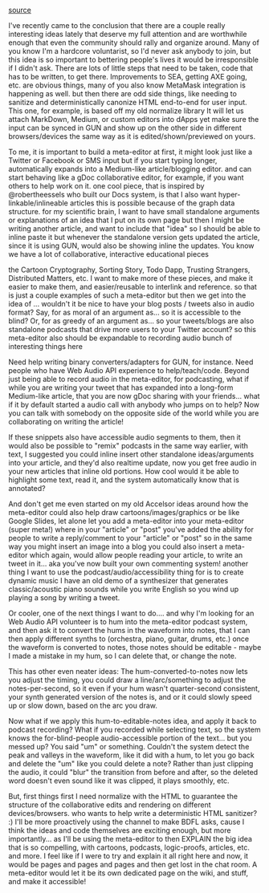 [source](https://gitter.im/amark/gun?at=5bd779bb82893a2f3b5dd2f5)

I've recently came to the conclusion that there are a couple really interesting ideas lately that deserve my full attention and are worthwhile enough that even the community should rally and organize around. Many of you know I'm a hardcore voluntarist, so I'd never ask anybody to join, but this idea is so important to bettering people's lives it would be irresponsible if I didn't ask.
There are lots of little steps that need to be taken, code that has to be written, to get there.
Improvements to SEA, getting AXE going, etc. are obvious things, many of you also know MetaMask integration is happening as well.
but then there are odd side things, like needing to sanitize and deterministically canonize HTML end-to-end for user input.
This one, for example, is based off my old normalize library
It will let us attach MarkDown, Medium, or custom editors into dApps
yet make sure the input can be synced in GUN and show up on the other side in different browsers/devices the same way as it is edited/shown/previewed on yours.

To me, it is important to build a meta-editor
at first, it might look just like a Twitter or Facebook or SMS input
but if you start typing longer, automatically expands into a Medium-like article/blogging editor.
and can start behaving like a gDoc collaborative editor, for example, if you want others to help work on it.
one cool piece, that is inspired by @robertheessels who built our Docs system, is that I also want hyper-linkable/inlineable articles
this is possible because of the graph data structure.
for my scientific brain, I want to have small standalone arguments or explanations of an idea that I put on its own page
but then I might be writing another article, and want to include that "idea"
so I should be able to inline paste it
but whenever the standalone version gets updated
the article, since it is using GUN, would also be showing inline the updates.
You know we have a lot of collaborative, interactive educational pieces

the Cartoon Cryptography, Sorting Story, Todo Dapp, Trusting Strangers, Distributed Matters, etc.
I want to make more of these pieces, and make it easier to make them, and easier/reusable to interlink and reference.
so that is just a couple examples of such a meta-editor
but then we get into the idea of ... wouldn't it be nice to have your blog posts / tweets also in audio format?
Say, for as moral of an argument as... so it is accessible to the blind?
Or, for as greedy of an argument as... so your tweets/blogs are also standalone podcasts that drive more users to your Twitter account?
so this meta-editor also should be expandable to recording audio
bunch of interesting things here

Need help writing binary converters/adapters for GUN, for instance.
Need people who have Web Audio API experience to help/teach/code.
Beyond just being able to record audio in the meta-editor, for podcasting, what if while you are writing your tweet that has expanded into a long-form Medium-like article, that you are now gDoc sharing with your friends... what if it by default started a audio call with anybody who jumps on to help? Now you can talk with somebody on the opposite side of the world while you are collaborating on writing the article!

If these snippets also have accessible audio segments to them, then it would also be possible to "remix" podcasts in the same way earlier, with text, I suggested you could inline insert other standalone ideas/arguments into your article, and they'd also realtime update, now you get free audio in your new articles that inline old portions.
How cool would it be able to highlight some text, read it, and the system automatically know that is annotated?

And don't get me even started on my old Accelsor ideas around how the meta-editor could also help draw cartoons/images/graphics or be like Google Slides, let alone let you add a meta-editor into your meta-editor (super meta!) where in your "article" or "post" you've added the ability for people to write a reply/comment to your "article" or "post"
so in the same way you might insert an image into a blog
you could also insert a meta-editor
which again, would allow people reading your article, to write an tweet in it... aka you've now built your own commenting system!
another thing I want to use the podcast/audio/accessibility thing for
is to create dynamic music
I have an old demo of a synthesizer that generates classic/acoustic piano sounds while you write English
so you wind up playing a song by writing a tweet.

Or cooler, one of the next things I want to do.... and why I'm looking for an Web Audio API volunteer is to hum into the meta-editor podcast system, and then ask it to convert the hums in the waveform into notes, that I can then apply different synths to (orchestra, piano, guitar, drums, etc.)
once the waveform is converted to notes, those notes should be editable - maybe I made a mistake in my hum, so I can delete that, or change the note.

This has other even neater ideas:
The hum-converted-to-notes now lets you adjust the timing, you could draw a line/arc/something to adjust the notes-per-second, so it even if your hum wasn't quarter-second consistent, your synth generated version of the notes is, and or it could slowly speed up or slow down, based on the arc you draw.

Now what if we apply this hum-to-editable-notes idea, and apply it back to podcast recording? What if you recorded while selecting text, so the system knows the for-blind-people audio-accessible portion of the text... but you messed up? You said "um" or something. Couldn't the system detect the peak and valleys in the waveform, like it did with a hum, to let you go back and delete the "um" like you could delete a note? Rather than just clipping the audio, it could "blur" the transition from before and after, so the deleted word doesn't even sound like it was clipped, it plays smoothly, etc.

But, first things first
I need normalize with the HTML to guarantee the structure of the collaborative edits and rendering on different devices/browsers.
who wants to help write a deterministic HTML sanitizer? :)
I'll be more proactively using the channel to make BDFL asks, cause I think the ideas and code themselves are exciting enough, but more importantly... as I'll be using the meta-editor to then EXPLAIN the big idea that is so compelling, with cartoons, podcasts, logic-proofs, articles, etc. and more.
I feel like if I were to try and explain it all right here and now, it would be pages and pages and pages and then get lost in the chat room. A meta-editor would let it be its own dedicated page on the wiki, and stuff, and make it accessible!